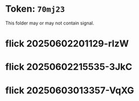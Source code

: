 # Token: `70mj23`

This folder may or may not contain signal.
# flick 20250602201129-rlzW
# flick 20250602215535-3JkC
# flick 20250603013357-VqXG
